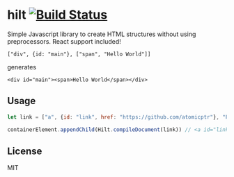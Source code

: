 # hilt [![Build Status](https://travis-ci.org/atomicptr/hilt.svg?branch=master)](https://travis-ci.org/atomicptr/hilt)

Simple Javascript library to create HTML structures without using preprocessors. React support included!

    ["div", {id: "main"}, ["span", "Hello World"]]

generates

    <div id="main"><span>Hello World</span></div>

## Usage

```javascript
let link = ["a", {id: "link", href: "https://github.com/atomicptr"}, "Profile"]

containerElement.appendChild(Hilt.compileDocument(link)) // <a id="link" href="https://github.com/atomicptr">Profile</a>
```

## License

MIT
